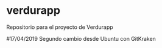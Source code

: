 # verdurapp
Repositorio para el proyecto de Verdurapp

#17/04/2019
Segundo cambio desde Ubuntu con GitKraken
